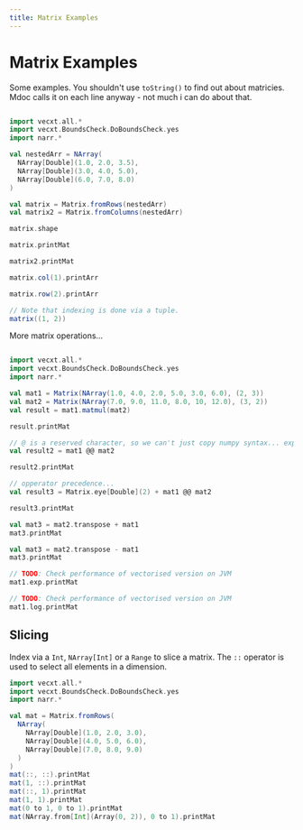 ```yaml
---
title: Matrix Examples
---
```

# Matrix Examples

Some examples. You shouldn't use `toString()` to find out about matricies. Mdoc calls it on each line anyway - not much i can do about that.

```scala mdoc:to-string

import vecxt.all.*
import vecxt.BoundsCheck.DoBoundsCheck.yes
import narr.*

val nestedArr = NArray(
  NArray[Double](1.0, 2.0, 3.5),
  NArray[Double](3.0, 4.0, 5.0),
  NArray[Double](6.0, 7.0, 8.0)
)

val matrix = Matrix.fromRows(nestedArr)
val matrix2 = Matrix.fromColumns(nestedArr)

matrix.shape

matrix.printMat

matrix2.printMat

matrix.col(1).printArr

matrix.row(2).printArr

// Note that indexing is done via a tuple.
matrix((1, 2))

```
More matrix operations...

```scala mdoc:to-string

import vecxt.all.*
import vecxt.BoundsCheck.DoBoundsCheck.yes
import narr.*

val mat1 = Matrix(NArray(1.0, 4.0, 2.0, 5.0, 3.0, 6.0), (2, 3))
val mat2 = Matrix(NArray(7.0, 9.0, 11.0, 8.0, 10, 12.0), (3, 2))
val result = mat1.matmul(mat2)

result.printMat

// @ is a reserved character, so we can't just copy numpy syntax... experimental
val result2 = mat1 @@ mat2

result2.printMat

// opperator precedence...
val result3 = Matrix.eye[Double](2) + mat1 @@ mat2

result3.printMat

val mat3 = mat2.transpose + mat1
mat3.printMat

val mat3 = mat2.transpose - mat1
mat3.printMat

// TODO: Check performance of vectorised version on JVM
mat1.exp.printMat

// TODO: Check performance of vectorised version on JVM
mat1.log.printMat

```

## Slicing

Index via a `Int`, `NArray[Int]` or a `Range` to slice a matrix. The `::` operator is used to select all elements in a dimension.

```scala mdoc:to-string
import vecxt.all.*
import vecxt.BoundsCheck.DoBoundsCheck.yes
import narr.*

val mat = Matrix.fromRows(
  NArray(
    NArray[Double](1.0, 2.0, 3.0),
    NArray[Double](4.0, 5.0, 6.0),
    NArray[Double](7.0, 8.0, 9.0)
  )
)
mat(::, ::).printMat
mat(1, ::).printMat
mat(::, 1).printMat
mat(1, 1).printMat
mat(0 to 1, 0 to 1).printMat
mat(NArray.from[Int](Array(0, 2)), 0 to 1).printMat


```